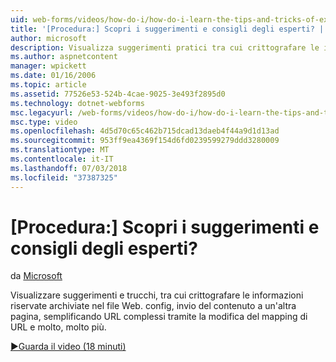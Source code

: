 ```yaml
---
uid: web-forms/videos/how-do-i/how-do-i-learn-the-tips-and-tricks-of-experts
title: '[Procedura:] Scopri i suggerimenti e consigli degli esperti? | Microsoft Docs'
author: microsoft
description: Visualizza suggerimenti pratici tra cui crittografare le informazioni riservate archiviate nel file Web. config, invio del contenuto a un'altra pagina, semplificando URL complessi...
ms.author: aspnetcontent
manager: wpickett
ms.date: 01/16/2006
ms.topic: article
ms.assetid: 77526e53-524b-4cae-9025-3e493f2895d0
ms.technology: dotnet-webforms
msc.legacyurl: /web-forms/videos/how-do-i/how-do-i-learn-the-tips-and-tricks-of-experts
msc.type: video
ms.openlocfilehash: 4d5d70c65c462b715dcad13daeb4f44a9d1d13ad
ms.sourcegitcommit: 953ff9ea4369f154d6fd0239599279ddd3280009
ms.translationtype: MT
ms.contentlocale: it-IT
ms.lasthandoff: 07/03/2018
ms.locfileid: "37387325"
---
```

<a name="how-do-i-learn-the-tips-and-tricks-of-experts"></a>[Procedura:] Scopri i suggerimenti e consigli degli esperti?
====================
da [Microsoft](https://github.com/microsoft)

Visualizzare suggerimenti e trucchi, tra cui crittografare le informazioni riservate archiviate nel file Web. config, invio del contenuto a un'altra pagina, semplificando URL complessi tramite la modifica del mapping di URL e molto, molto più.

[&#9654;Guarda il video (18 minuti)](https://channel9.msdn.com/Blogs/ASP-NET-Site-Videos/how-do-i-learn-the-tips-and-tricks-of-experts)
